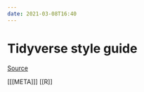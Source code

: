 ```yaml
---
date: 2021-03-08T16:40
---
```


# Tidyverse style guide	

[Source](https://style.tidyverse.org/index.html)

[[[META]]]
[[R]]
